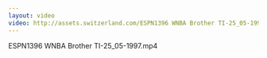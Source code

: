 ```yaml
---
layout: video
video: http://assets.switzerland.com/ESPN1396 WNBA Brother TI-25_05-1997.mp4
---
```

ESPN1396 WNBA Brother TI-25_05-1997.mp4
